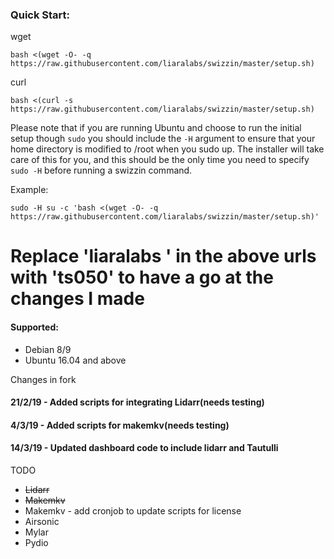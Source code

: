 
### Quick Start:

wget
```
bash <(wget -O- -q  https://raw.githubusercontent.com/liaralabs/swizzin/master/setup.sh)
```

curl
```
bash <(curl -s  https://raw.githubusercontent.com/liaralabs/swizzin/master/setup.sh)
```

Please note that if you are running Ubuntu and choose to run the initial setup though `sudo` you should include the `-H` argument to ensure that your home directory is modified to /root when you sudo up. The installer will take care of this for you, and this should be the only time you need to specify `sudo -H` before running a swizzin command.

Example:

```
sudo -H su -c 'bash <(wget -O- -q https://raw.githubusercontent.com/liaralabs/swizzin/master/setup.sh)'
```
# Replace 'liaralabs ' in the above urls with 'ts050' to have a go at the changes I made


#### Supported:
* Debian 8/9
* Ubuntu 16.04 and above

Changes in fork
#### 21/2/19 - Added scripts for integrating Lidarr(needs testing)
#### 4/3/19 - Added scripts for makemkv(needs testing)
#### 14/3/19 - Updated dashboard code to include lidarr and Tautulli
TODO 
* ~~Lidarr~~
* ~~Makemkv~~
* Makemkv - add cronjob to update scripts for license
* Airsonic
* Mylar
* Pydio
